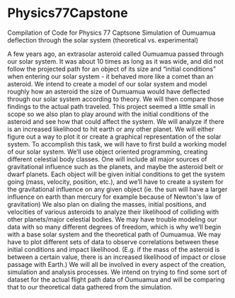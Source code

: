 # Physics77Capstone
Compilation of Code for Physics 77 Captsone 
Simulation of Oumuamua deflection through the solar system (theoretical vs. experimental)

A few years ago, an extrasolar asteroid called Oumuamua passed through our solar system. It was about 10 times as long as it was wide, and did not follow the projected path for an object of its size and “initial conditions” when entering our solar system - it behaved more like a comet than an asteroid. We intend to create a model of our solar system and model roughly how an asteroid the size of Oumuamua would have deflected through our solar system according to theory. We will then compare those findings to the actual path traveled. This project seemed a little small in scope so we also plan to play around with the initial conditions of the asteroid and see how that could affect the system. We will analyze if there is an increased likelihood to hit earth or any other planet. We will either figure out a way to plot it or create a graphical representation of the solar system.
To accomplish this task, we will have to first build a working model of our solar system. We’ll use object oriented programming, creating different celestial body classes. One will include all major sources of gravitational influence such as the planets, and maybe the asteroid belt or dwarf planets. Each object will be given initial conditions to get the system going (mass, velocity, position, etc.), and we’ll have to create a system for the gravitational influence on any given object (ie. the sun will have a larger influence on earth than mercury for example because of Newton's law of gravitation)
We also plan on dialing the masses, initial positions, and velocities of various asteroids to analyze their likelihood of colliding with other planets/major celestial bodies. We may have trouble modeling our data with so many different degrees of freedom, which is why we’ll begin with a base solar system and the theoretical path of Oumuamua. We may have to plot different sets of data to observe correlations between these initial conditions and impact likelihood. (E.g. if the mass of the asteroid is between a certain value, there is an increased likelihood of impact or close passage with Earth.) We will all be involved in every aspect of the creation, simulation and analysis processes. We intend on trying to find some sort of dataset for the actual flight path data of Oumuamua and will be comparing that to our theoretical data gathered from the simulation.

